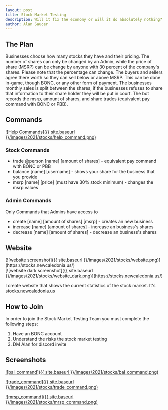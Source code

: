 ```yaml
---
layout: post
title: Stock Market Testing
description: Will it fix the economy or will it do absolutely nothing? 
author: Alan Saucer
---
```


## The Plan

Businesses choose how many stocks they have and their pricing. The number of shares can only be changed by an Admin, while the price of share (MSRP) can be change by anyone with 30 percent of the company's shares. Please note that the percentage can change. The buyers and sellers agree there worth so they can sell below or above MSRP. This can be done in-game, though BONC, or any other form of payment. The businesses monthly sales is split between the shares, if the businesses refuses to share that information to their share holder they will be put in court. The bot records the msrp, amount of shares, and share trades (equivalent pay command with BONC or PBB).

## Commands

[![Help Commands]({{ site.baseurl }}/images/2021/stocks/help_command.png)](https://stocks.newcaledonia.us/)

### Stock Commands

- trade @person [name] [amount of shares] - equivalent pay command with BONC or PBB
- balance [name] [username] - shows your share for the business that you provide 
- msrp [name] [price] (must have 30% stock minimum) - changes the msrp values

### Admin Commands

Only Commands that Admins have access to

- create [name] [amount of shares] [msrp] - creates an new business
- increase [name] [amount of shares] - increase an business's shares
- decrease [name] [amount of shares] - decrease an business's shares

## Website

<div class="light-only">
[![website screenshot]({{ site.baseurl }}/images/2021/stocks/website.png)](https://stocks.newcaledonia.us/)
 </div>
 
 <div class="dark-only">
[![website dark screenshot]({{ site.baseurl }}/images/2021/stocks/website_dark.png)](https://stocks.newcaledonia.us/)
 </div>

I create website that shows the current statistics of the stock market. It's [stocks.newcaledonia.us](https://stocks.newcaledonia.us/)

## How to Join

In order to join the Stock Market Testing Team you must complete the following steps:
1. Have an BONC account
2. Understand the risks the stock market testing
3. DM Alan for discord invite

## Screenshots

[![bal_command]({{ site.baseurl }}/images/2021/stocks/bal_command.png)](https://stocks.newcaledonia.us/)

[![trade_command]({{ site.baseurl }}/images/2021/stocks/trade_command.png)](https://stocks.newcaledonia.us/)

[![mrsp_command]({{ site.baseurl }}/images/2021/stocks/mrsp_command.png)](https://stocks.newcaledonia.us/)

